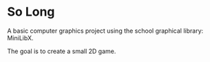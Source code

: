 # So Long

A basic computer graphics project using the school graphical library: MiniLibX.

The goal is to create a small 2D game.
